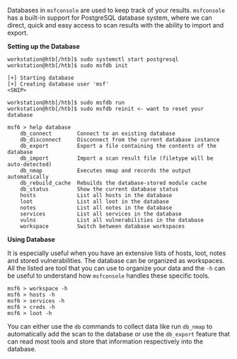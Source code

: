 Databases in `msfconsole` are used to keep track of your results. `msfconsole` has a built-in support for PostgreSQL database system, where we can direct, quick and easy access to scan results with the ability to import and export.

**Setting up the Database**

```shell
workstation@htb[/htb]$ sudo systemctl start postgresql
workstation@htb[/htb]$ sudo msfdb init

[+] Starting database
[+] Creating database user 'msf'
<SNIP>

workstation@htb[/htb]$ sudo msfdb run
workstation@htb[/htb]$ sudo msfdb reinit <- want to reset your database

msf6 > help database
    db_connect        Connect to an existing database
    db_disconnect     Disconnect from the current database instance
    db_export         Export a file containing the contents of the database
    db_import         Import a scan result file (filetype will be auto-detected)
    db_nmap           Executes nmap and records the output automatically
    db_rebuild_cache  Rebuilds the database-stored module cache
    db_status         Show the current database status
    hosts             List all hosts in the database
    loot              List all loot in the database
    notes             List all notes in the database
    services          List all services in the database
    vulns             List all vulnerabilities in the database
    workspace         Switch between database workspaces
```

**Using Database**

It is especially useful when you have an extensive lists of hosts, loot, notes and stored vulnerabilities. The database can be organized as workspaces. All the listed are tool that you can use to organize your data and the `-h` can be useful to understand how `msfconsole` handles these specific tools.

```shell
msf6 > workspace -h
msf6 > hosts -h
msf6 > services -h
msf6 > creds -h
msf6 > loot -h
```

You can either use the `db` commands to collect data like run `db_nmap` to automatically add the scan to the database or use the `db_export` feature that can read most tools and store that information respectively into the database.